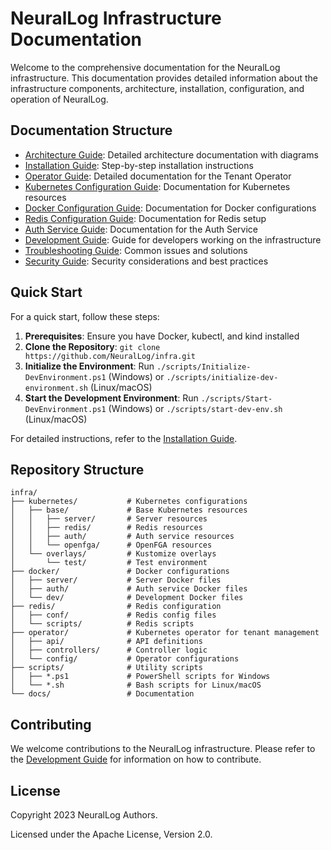 # NeuralLog Infrastructure Documentation

Welcome to the comprehensive documentation for the NeuralLog infrastructure. This documentation provides detailed information about the infrastructure components, architecture, installation, configuration, and operation of NeuralLog.

## Documentation Structure

- [Architecture Guide](architecture.md): Detailed architecture documentation with diagrams
- [Installation Guide](installation.md): Step-by-step installation instructions
- [Operator Guide](operator.md): Detailed documentation for the Tenant Operator
- [Kubernetes Configuration Guide](kubernetes.md): Documentation for Kubernetes resources
- [Docker Configuration Guide](docker.md): Documentation for Docker configurations
- [Redis Configuration Guide](redis.md): Documentation for Redis setup
- [Auth Service Guide](auth.md): Documentation for the Auth Service
- [Development Guide](development.md): Guide for developers working on the infrastructure
- [Troubleshooting Guide](troubleshooting.md): Common issues and solutions
- [Security Guide](security.md): Security considerations and best practices

## Quick Start

For a quick start, follow these steps:

1. **Prerequisites**: Ensure you have Docker, kubectl, and kind installed
2. **Clone the Repository**: `git clone https://github.com/NeuralLog/infra.git`
3. **Initialize the Environment**: Run `./scripts/Initialize-DevEnvironment.ps1` (Windows) or `./scripts/initialize-dev-environment.sh` (Linux/macOS)
4. **Start the Development Environment**: Run `./scripts/Start-DevEnvironment.ps1` (Windows) or `./scripts/start-dev-env.sh` (Linux/macOS)

For detailed instructions, refer to the [Installation Guide](installation.md).

## Repository Structure

```
infra/
├── kubernetes/           # Kubernetes configurations
│   ├── base/             # Base Kubernetes resources
│   │   ├── server/       # Server resources
│   │   ├── redis/        # Redis resources
│   │   ├── auth/         # Auth service resources
│   │   └── openfga/      # OpenFGA resources
│   └── overlays/         # Kustomize overlays
│       └── test/         # Test environment
├── docker/               # Docker configurations
│   ├── server/           # Server Docker files
│   ├── auth/             # Auth service Docker files
│   └── dev/              # Development Docker files
├── redis/                # Redis configuration
│   ├── conf/             # Redis config files
│   └── scripts/          # Redis scripts
├── operator/             # Kubernetes operator for tenant management
│   ├── api/              # API definitions
│   ├── controllers/      # Controller logic
│   └── config/           # Operator configurations
├── scripts/              # Utility scripts
│   ├── *.ps1             # PowerShell scripts for Windows
│   └── *.sh              # Bash scripts for Linux/macOS
└── docs/                 # Documentation
```

## Contributing

We welcome contributions to the NeuralLog infrastructure. Please refer to the [Development Guide](development.md) for information on how to contribute.

## License

Copyright 2023 NeuralLog Authors.

Licensed under the Apache License, Version 2.0.
